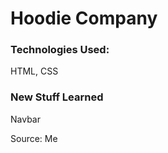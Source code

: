 # Hoodie Company

<h3>Technologies Used: </h3>
<p>HTML, CSS</p>

<h3>New Stuff Learned</h3>
<p>Navbar</p>
<p>Source: Me</p>

